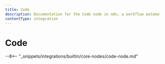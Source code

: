 ```yaml
---
title: Code
description: Documentation for the Code node in n8n, a workflow automation platform. Includes guidance on usage, and links to examples.
contentType: integration
---
```


# Code

--8<-- "_snippets/integrations/builtin/core-nodes/code-node.md"


